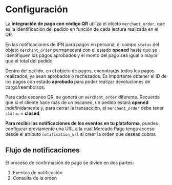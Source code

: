 # Configuración

La **integración de pago con código QR** utiliza el objeto `merchant_order`, que es la identificación del pedido en función de cada lectura realizada en el QR.

En las notificaciones de IPN para pagos en persona, el campo `status` del objeto `merchant_order` permanecerá con el estado **opened** hasta que se identifiquen los pagos aprobados y el monto del pago sea igual o mayor que el total del pedido.

Dentro del pedido, en el objeto de pagos, encontrarás todos los pagos realizados, ya sean aprobados o rechazados. Es importante obtener el ID de los pagos con estado **aprobado** para poder realizar devoluciones de cargo/reembolsos.

Para cada escaneo QR, se genera un `merchant_order` diferente. Recuerda que si el cliente hace más de un escaneo, un pedido estará **opened** indefinidamente y, para cerrar la transacción, el `merchant_order` debe tener `status` = **closed**.

**Para recibir las notificaciones de los eventos en tu plataforma**, puedes configurar previamente una URL a la cual Mercado Pago tenga acceso desde el atributo `notification_url` al crear la orden que deseas cobrar.

## Flujo de notificaciones

El proceso de confirmación de pago se divide en dos partes:

1. Eventos de notificación
2. Consulta de la orden
